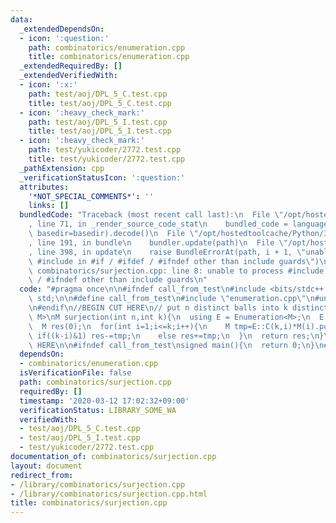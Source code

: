 ```yaml
---
data:
  _extendedDependsOn:
  - icon: ':question:'
    path: combinatorics/enumeration.cpp
    title: combinatorics/enumeration.cpp
  _extendedRequiredBy: []
  _extendedVerifiedWith:
  - icon: ':x:'
    path: test/aoj/DPL_5_C.test.cpp
    title: test/aoj/DPL_5_C.test.cpp
  - icon: ':heavy_check_mark:'
    path: test/aoj/DPL_5_I.test.cpp
    title: test/aoj/DPL_5_I.test.cpp
  - icon: ':heavy_check_mark:'
    path: test/yukicoder/2772.test.cpp
    title: test/yukicoder/2772.test.cpp
  _pathExtension: cpp
  _verificationStatusIcon: ':question:'
  attributes:
    '*NOT_SPECIAL_COMMENTS*': ''
    links: []
  bundledCode: "Traceback (most recent call last):\n  File \"/opt/hostedtoolcache/Python/3.8.5/x64/lib/python3.8/site-packages/onlinejudge_verify/documentation/build.py\"\
    , line 71, in _render_source_code_stat\n    bundled_code = language.bundle(stat.path,\
    \ basedir=basedir).decode()\n  File \"/opt/hostedtoolcache/Python/3.8.5/x64/lib/python3.8/site-packages/onlinejudge_verify/languages/cplusplus.py\"\
    , line 191, in bundle\n    bundler.update(path)\n  File \"/opt/hostedtoolcache/Python/3.8.5/x64/lib/python3.8/site-packages/onlinejudge_verify/languages/cplusplus_bundle.py\"\
    , line 398, in update\n    raise BundleErrorAt(path, i + 1, \"unable to process\
    \ #include in #if / #ifdef / #ifndef other than include guards\")\nonlinejudge_verify.languages.cplusplus_bundle.BundleErrorAt:\
    \ combinatorics/surjection.cpp: line 8: unable to process #include in #if / #ifdef\
    \ / #ifndef other than include guards\n"
  code: "#pragma once\n\n#ifndef call_from_test\n#include <bits/stdc++.h>\nusing namespace\
    \ std;\n\n#define call_from_test\n#include \"enumeration.cpp\"\n#undef call_from_test\n\
    \n#endif\n//BEGIN CUT HERE\n// put n distinct balls into k distinct boxes\ntemplate<typename\
    \ M>\nM surjection(int n,int k){\n  using E = Enumeration<M>;\n  E::init(k);\n\
    \  M res(0);\n  for(int i=1;i<=k;i++){\n    M tmp=E::C(k,i)*M(i).pow(n);\n   \
    \ if((k-i)&1) res-=tmp;\n    else res+=tmp;\n  }\n  return res;\n}\n//END CUT\
    \ HERE\n\n#ifndef call_from_test\nsigned main(){\n  return 0;\n}\n#endif\n"
  dependsOn:
  - combinatorics/enumeration.cpp
  isVerificationFile: false
  path: combinatorics/surjection.cpp
  requiredBy: []
  timestamp: '2020-03-12 17:02:32+09:00'
  verificationStatus: LIBRARY_SOME_WA
  verifiedWith:
  - test/aoj/DPL_5_C.test.cpp
  - test/aoj/DPL_5_I.test.cpp
  - test/yukicoder/2772.test.cpp
documentation_of: combinatorics/surjection.cpp
layout: document
redirect_from:
- /library/combinatorics/surjection.cpp
- /library/combinatorics/surjection.cpp.html
title: combinatorics/surjection.cpp
---
```


